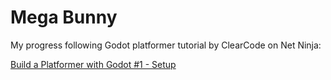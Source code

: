 # Mega Bunny
My progress following Godot platformer tutorial by ClearCode on Net Ninja:
 
[Build a Platformer with Godot #1 - Setup](https://www.youtube.com/watch?v=AJ31RzpbRcI&list=PL4cUxeGkcC9jTpR5D2z-xy7YRnWh9xnFM)